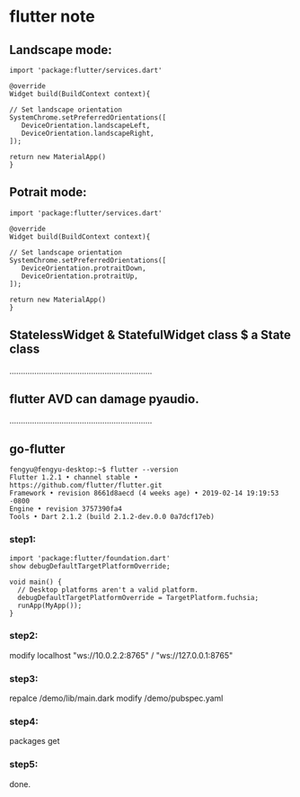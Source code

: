 # flutter note
##  Landscape mode:
    import 'package:flutter/services.dart'
    
    @override
    Widget build(BuildContext context){
    
    // Set landscape orientation
    SystemChrome.setPreferredOrientations([
       DeviceOrientation.landscapeLeft,
       DeviceOrientation.landscapeRight,
    ]);
    
    return new MaterialApp()
    }
    
##  Potrait mode:
    import 'package:flutter/services.dart'
    
    @override
    Widget build(BuildContext context){
    
    // Set landscape orientation
    SystemChrome.setPreferredOrientations([
       DeviceOrientation.protraitDown,
       DeviceOrientation.protraitUp,
    ]);
    
    return new MaterialApp()
    }
##  StatelessWidget & StatefulWidget class $ a State class

...............................................................

## flutter AVD can damage pyaudio.
...............................................................

## go-flutter
    fengyu@fengyu-desktop:~$ flutter --version
    Flutter 1.2.1 • channel stable • https://github.com/flutter/flutter.git
    Framework • revision 8661d8aecd (4 weeks age) • 2019-02-14 19:19:53 -0800
    Engine • revision 3757390fa4
    Tools • Dart 2.1.2 (build 2.1.2-dev.0.0 0a7dcf17eb)
    
### step1:
    import 'package:flutter/foundation.dart'
    show debugDefaultTargetPlatformOverride;

    void main() {
      // Desktop platforms aren't a valid platform.
      debugDefaultTargetPlatformOverride = TargetPlatform.fuchsia;
      runApp(MyApp());
    }
### step2:
  modify localhost "ws://10.0.2.2:8765" / "ws://127.0.0.1:8765"
### step3:
  repalce /demo/lib/main.dark
  modify /demo/pubspec.yaml
### step4:
  packages get
### step5:
  done.


